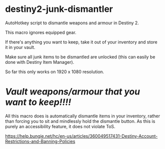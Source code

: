 # destiny2-junk-dismantler
AutoHotkey script to dismantle weapons and armour in Destiny 2.


This macro ignores equipped gear.

If there's anything you want to keep, take it out of your inventory and store it in your vault.

Make sure all junk items to be dismantled are unlocked (this can easily be done with Destiny Item Manager).

So far this only works on 1920 x 1080 resolution.

# *Vault weapons/armour that you want to keep!!!!*

All this macro does is automatically dismantle items in your inventory, rather than forcing you to sit and mindlessly hold the dismantle button.
As this is purely an accessibility feature, it does not violate ToS.

https://help.bungie.net/hc/en-us/articles/360049517431-Destiny-Account-Restrictions-and-Banning-Policies
